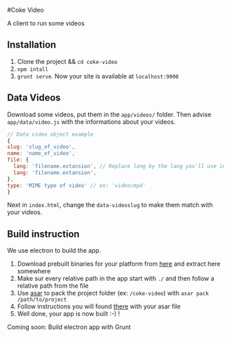 #Coke Video

A client to run some videos

## Installation
1. Clone the project && `cd coke-video`
2. `npm intall`
3. `grunt serve`. Now your site is available at `localhost:9000`

## Data Videos
Download some videos, put them in the `app/videos/` folder. Then advise `app/data/video.js` with the informations about your videos.

```javascript
// Data video object example
{
slug: 'slug_of_video',
name: 'name_of_video',
file: {
  lang: 'filename.extansion', // Replace lang by the lang you'll use in i18n
  lang: 'filename.extansion',
},
type: 'MIME type of video' // ex: 'video/mp4'
}
```

Next in `index.html`, change the `data-videoslug` to make them match with your videos.

## Build instruction
We use electron to build the app.
1. Download prebuilt binaries for your platform from [here](https://github.com/atom/electron/releases) and extract here somewhere
2. Make sur every relative path in the app start with `./` and then follow a relative path from the file
3. Use [asar](https://www.npmjs.com/package/asar) to pack the project folder (ex: `/coke-video`) with `asar pack /path/to/project`
4. Follow instructions you will found [there](http://electron.atom.io/docs/v0.30.0/tutorial/application-distribution/#packaging-your-app-into-a-file) with your asar file
5. Well done, your app is now built :-) !

Coming soon: Build electron app with Grunt